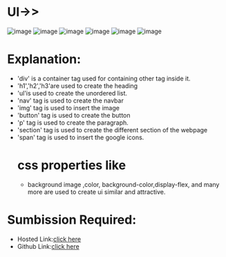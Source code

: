 # UI->>
![image](https://github.com/namishagurunani/WeeklyAssignment3/assets/126158413/9e4cd4ee-5ebf-401e-8e1b-7bc560787f16)
![image](https://github.com/namishagurunani/WeeklyAssignment3/assets/126158413/8458cc74-a327-41ca-b40b-13499a737679)
![image](https://github.com/namishagurunani/WeeklyAssignment3/assets/126158413/7f2ae921-08e3-481a-a3a0-9172c9229121)
![image](https://github.com/namishagurunani/WeeklyAssignment3/assets/126158413/012602ec-c01b-43cd-8359-712ebd2dc9ac)
![image](https://github.com/namishagurunani/WeeklyAssignment3/assets/126158413/8c1b6cd3-9251-43bd-a701-9ba8c281c1d1)
![image](https://github.com/namishagurunani/WeeklyAssignment3/assets/126158413/f9562dc7-ad0e-4517-b236-24475627327b)

# Explanation:
- 'div' is a container tag used for containing other tag inside it.
- 'h1','h2','h3'are used to create the heading
- 'ul'is used to create the unordered list.
- 'nav' tag is used to create the navbar
- 'img' tag is used to insert the image
- 'button' tag is used to create the button
- 'p' tag is used to create the paragraph.
- 'section' tag is used to create the different section of the webpage
- 'span' tag is used to insert the google icons.
  # css properties like
  - background image ,color, background-color,display-flex, and many more are used to create ui similar and attractive.
# Sumbission Required:
- Hosted Link:[click here](https://namishagurunani.github.io/WeeklyAssignment3/)
- Github Link:[click here](https://github.com/namishagurunani/WeeklyAssignment3)
